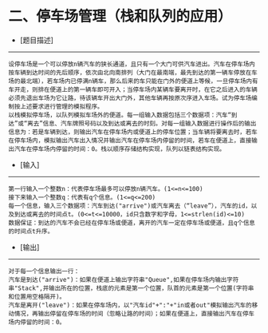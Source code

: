 二、停车场管理（栈和队列的应用）
=============================

- [题目描述]

-----------

    设停车场是一个可以停放n辆汽车的狭长通道，且只有一个大门可供汽车进出。汽车在停车场内按车辆到达时间的先后顺序，依次由北向南排列（大门在最南端，最先到达的第一辆车停放在车场的最北端），若车场内已停满n辆车，那么后来的车只能在门外的便道上等候，一旦停车场内有车开走，则排在便道上的第一辆车即可开入；当停车场内某辆车要离开时，在它之后进入的车辆必须先退出车场为它让路，待该辆车开出大门外，其他车辆再按原次序进入车场。试为停车场编制按上述要求进行管理的模拟程序。
    以栈模拟停车场，以队列模拟车场外的便道。每一组输入数据包括三个数据项：汽车“到达”或“离去”信息、汽车牌照号码以及到达或离去的时刻。对每一组输入数据进行操作后的输出信息为：若是车辆到达，则输出汽车在停车场内或便道上的停车位置；当车辆将要离去时，若车在停车场内，模拟输出汽车出入情况并输出汽车在停车场内停留的时间，若车在便道上，直接输出汽车在停车场内停留的时间：0。栈以顺序存储结构实现，队列以链表结构实现。

- [输入]

--------

    第一行输入一个整数n：代表停车场最多可以停放n辆汽车。(1<=n<=100)
    接下来输入一个整数q：代表有q个信息。(1<=q<=200)
    每一个信息，输入三个数据项：汽车到达("arrive")或汽车离去（“leave”），汽车的id，以及到达或离去的时间点t。(0<=t<=10000，id只含数字和字母，1<=strlen(id)<=10)
    数据保证：到达的汽车不会已经在停车场或便道，离开的汽车一定在停车场或便道，且q个信息的时间点t升序。

- [输出]

--------

    对于每一个信息输出一行：
    汽车是到达("arrive")：如果在便道上输出字符串"Queue",如果在停车场内输出字符串"Stack",并输出所在的位置，栈底的元素是第一个位置，队首的元素是第一个位置(字符串和位置用空格隔开)。
    汽车是离开("leave")：如果在停车场内，以"汽车id"+":"+"in或者out"模拟输出汽车的移动情况，再输出停留在停车场的时间（忽略让路的时间）；如果在便道上，直接输出汽车在停车场内停留的时间：0。
